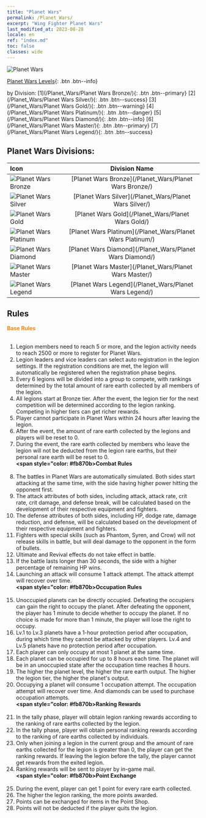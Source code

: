 ```yaml
---
title: "Planet Wars"
permalink: /Planet_Wars/
excerpt: "Wing Fighter Planet Wars"
last_modified_at: 2023-08-28
locale: en
ref: "index.md"
toc: false
classes: wide
---
```



  ![Planet Wars](/images/bh_img6.png)

  [Planet Wars Levels](/Planet_Wars/#collection-center-levels){: .btn .btn--info}


  by Division:   [1](/Planet_Wars/Planet Wars Bronze/){: .btn .btn--primary}   [2](/Planet_Wars/Planet Wars Silver/){: .btn .btn--success}   [3](/Planet_Wars/Planet Wars Gold/){: .btn .btn--warning}   [4](/Planet_Wars/Planet Wars Platinum/){: .btn .btn--danger}   [5](/Planet_Wars/Planet Wars Diamond/){: .btn .btn--info}   [6](/Planet_Wars/Planet Wars Master/){: .btn .btn--primary}   [7](/Planet_Wars/Planet Wars Legend/){: .btn .btn--success} 

## Planet Wars Divisions:

  |  Icon | Division Name |
  |:------|:-------------:|
 | ![Planet Wars Bronze](/images/planet_wars/Bronze_p.png) | [Planet Wars Bronze](/Planet_Wars/Planet Wars Bronze/) |
 | ![Planet Wars Silver](/images/planet_wars/Silver_p.png) | [Planet Wars Silver](/Planet_Wars/Planet Wars Silver/) |
 | ![Planet Wars Gold](/images/planet_wars/Gold_p.png) | [Planet Wars Gold](/Planet_Wars/Planet Wars Gold/) |
 | ![Planet Wars Platinum](/images/planet_wars/Platinum_p.png) | [Planet Wars Platinum](/Planet_Wars/Planet Wars Platinum/) |
 | ![Planet Wars Diamond](/images/planet_wars/Diamond_p.png) | [Planet Wars Diamond](/Planet_Wars/Planet Wars Diamond/) |
 | ![Planet Wars Master](/images/planet_wars/Master_p.png) | [Planet Wars Master](/Planet_Wars/Planet Wars Master/) |
 | ![Planet Wars Legend](/images/planet_wars/Legend_p.png) | [Planet Wars Legend](/Planet_Wars/Planet Wars Legend/) |


## Rules

  <b><span style="color: #fb870b">Base Rules</span><br/><span style="color: #000000;"></b><br/>
  1. Legion members need to reach 5 or more, and the legion activity needs to reach 2500 or more to register for Planet Wars.<br/>
  2. Legion leaders and vice leaders can select auto registration in the legion settings. If the registration conditions are met, the legion will automatically be registered when the registration phase begins.<br/>
  3. Every 6 legions will be divided into a group to compete, with rankings determined by the total amount of rare earth collected by all members of the legion.<br/>
  4. All legions start at Bronze tier. After the event, the legion tier for the next competition will be determined according to the legion ranking. Competing in higher tiers can get richer rewards.<br/>
  5. Player cannot participate in Planet Wars within 24 hours after leaving the legion.<br/>
  6. After the event, the amount of rare earth collected by the legions and players will be reset to 0.<br/>
  7. During the event, the rare earth collected by members who leave the legion will not be deducted from the legion rare earths, but their personal rare earth will be reset to 0.<br/>
  <b><span style="color: #fb870b>Combat Rules</span><br/><span style="color: #000000;"></b><br/>
  1. The battles in Planet Wars are automatically simulated. Both sides start attacking at the same time, with the side having higher power hitting the opponent first.<br/>
  2. The attack attributes of both sides, including attack, attack rate, crit rate, crit damage, and defense break, will be calculated based on the development of their respective equipment and fighters. <br/>
  3. The defense attributes of both sides, including HP, dodge rate, damage reduction, and defense, will be calculated based on the development of their respective equipment and fighters.<br/>
  4. Fighters with special skills (such as Phantom, Syren, and Crow) will not release skills in battle, but will deal damage to the opponent in the form of bullets.<br/>
  5. Ultimate and Revival effects do not take effect in battle.<br/>
  6. If the battle lasts longer than 30 seconds, the side with a higher percentage of remaining HP wins.<br/>
  7. Launching an attack will consume 1 attack attempt. The attack attempt will recover over time.<br/>
  <b><span style="color: #fb870b>Occupation Rules</span><br/><span style="color: #000000;"></b><br/>
  1. Unoccupied planets can be directly occupied. Defeating the occupiers can gain the right to occupy the planet. After defeating the opponent, the player has 1 minute to decide whether to occupy the planet. If no choice is made for more than 1 minute, the player will lose the right to occupy.<br/>
  2. Lv.1 to Lv.3 planets have a 1-hour protection period after occupation, during which time they cannot be attacked by other players. Lv.4 and Lv.5 planets have no protection period after occupation.<br/>
  3. Each player can only occupy at most 1 planet at the same time.<br/>
  4. Each planet can be occupied for up to 8 hours each time. The planet will be in an unoccupied state after the occupation time reaches 8 hours.<br/>
  5. The higher the planet level, the higher the rare earth output. The higher the legion tier, the higher the planet's output.<br/>
  6. Occupying a planet will consume 1 occupation attempt. The occupation attempt will recover over time. And diamonds can be used to purchase occupation attempts.<br/>
  <b><span style="color: #fb870b>Ranking Rewards</span><br/><span style="color: #000000;"></b><br/>
  1. In the tally phase, player will obtain legion ranking rewards according to the ranking of rare earths collected by the legion.<br/>
  2. In the tally phase, player will obtain personal ranking rewards according to the ranking of rare earths collected by individuals.<br/>
  3. Only when joining a legion in the current group and the amount of rare earths collected for the legion is greater than 0, the player can get the ranking rewards. If leaving the legion before the tally, the player cannot get rewards from the exited legion.<br/>
  4. Ranking rewards will be sent to player by in-game mail.<br/>
  <b><span style="color: #fb870b>Point Exchange</span><br/><span style="color: #000000;"></b><br/>
  1. During the event, player can get 1 point for every rare earth collected.<br/>
  2. The higher the legion ranking, the more points awarded.<br/>
  3. Points can be exchanged for items in the Point Shop.<br/>
  4. Points will not be deducted if the player quits the legion.</span>


